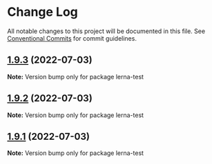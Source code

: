 # Change Log

All notable changes to this project will be documented in this file.
See [Conventional Commits](https://conventionalcommits.org) for commit guidelines.

## [1.9.3](https://github.com/TheEnmanuel23/-lerna-test-root/compare/v1.9.2...v1.9.3) (2022-07-03)

**Note:** Version bump only for package lerna-test





## [1.9.2](https://github.com/TheEnmanuel23/-lerna-test-root/compare/v1.9.1...v1.9.2) (2022-07-03)

**Note:** Version bump only for package lerna-test





## [1.9.1](https://github.com/TheEnmanuel23/-lerna-test-root/compare/v1.9.0...v1.9.1) (2022-07-03)

**Note:** Version bump only for package lerna-test
